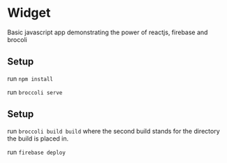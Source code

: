 Widget
======

Basic javascript app demonstrating the power of reactjs, firebase and brocoli

## Setup

run `npm install`

run `broccoli serve`

## Setup

run `broccoli build build` where the second build stands for the directory the
build is placed in.

run `firebase deploy`
